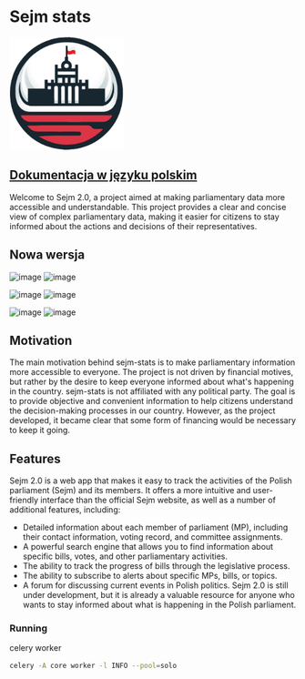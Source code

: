 # Sejm stats

<img src="src/sejm_app/static/img/logo.png" alt="sejm-stats" width="200"/>

## [Dokumentacja w języku polskim](https://michalskibinski109.github.io/sejm-stats-docs/)

Welcome to Sejm 2.0, a project aimed at making parliamentary data more accessible and understandable. This project provides a clear and concise view of complex parliamentary data, making it easier for citizens to stay informed about the actions and decisions of their representatives.


## Nowa wersja

![image](https://github.com/michalskibinski109/sejm-stats/assets/77834536/9fe175ed-93f3-44d7-9014-1dae63e8a716)
![image](https://github.com/michalskibinski109/sejm-stats/assets/77834536/21486ad2-75c5-4d2d-b06b-17c2f1bb8c62)



![image](https://github.com/michalskibinski109/sejm2.0/assets/77834536/51c4e1d1-a340-4b9e-a312-4cdccc52989a)
![image](https://github.com/michalskibinski109/sejm-stats/assets/77834536/dc098f3b-983a-49c5-9fa9-21556b1ff328)

![image](https://github.com/michalskibinski109/sejm2.0/assets/77834536/a1af2d65-eeb9-4110-882f-b701931c6914)
![image](https://github.com/michalskibinski109/sejm2.0/assets/77834536/debd73b5-1dab-4002-82f4-f98c9f400ed6)


## Motivation

The main motivation behind sejm-stats is to make parliamentary information more accessible to everyone. The project is not driven by financial motives, but rather by the desire to keep everyone informed about what's happening in the country. sejm-stats is not affiliated with any political party. The goal is to provide objective and convenient information to help citizens understand the decision-making processes in our country. However, as the project developed, it became clear that some form of financing would be necessary to keep it going.

## Features
Sejm 2.0 is a web app that makes it easy to track the activities of the Polish parliament (Sejm) and its members. It offers a more intuitive and user-friendly interface than the official Sejm website, as well as a number of additional features, including:
- Detailed information about each member of parliament (MP), including their contact information, voting record, and committee assignments.
- A powerful search engine that allows you to find information about specific bills, votes, and other parliamentary activities.
- The ability to track the progress of bills through the legislative process.
- The ability to subscribe to alerts about specific MPs, bills, or topics.
- A forum for discussing current events in Polish politics.
Sejm 2.0 is still under development, but it is already a valuable resource for anyone who wants to stay informed about what is happening in the Polish parliament.

### Running

celery worker

```bash
celery -A core worker -l INFO --pool=solo
```
